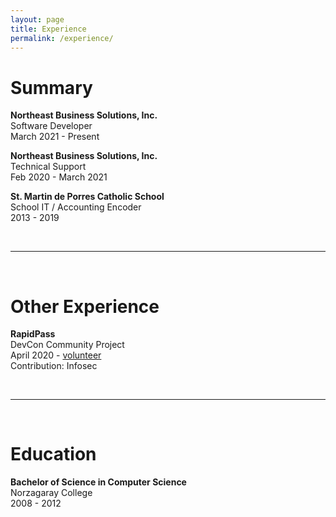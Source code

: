```yaml
---
layout: page
title: Experience
permalink: /experience/
---
```


# Summary

**Northeast Business Solutions, Inc.**<br>
Software Developer<br>
March 2021 - Present

**Northeast Business Solutions, Inc.**<br>
Technical Support<br>
Feb 2020 - March 2021

**St. Martin de Porres Catholic School**<br>
School IT / Accounting Encoder<br>
2013 - 2019

<br>
<hr>
<br>

# Other Experience

**RapidPass**<br>
DevCon Community Project  
April 2020 - [volunteer](https://youtu.be/yktuFDOcxRk?t=662)  
Contribution: Infosec  

<br>
<hr>
<br>

# Education
**Bachelor of Science in Computer Science**  
Norzagaray College  
2008 - 2012  